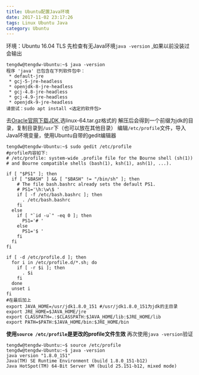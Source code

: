 ```yaml
---
title: Ubuntu配置Java环境
date: 2017-11-02 23:17:26
tags: Linux Ubuntu Java
category: Ubuntu
---
```

环境：Ubuntu 16.04 TLS
先检查有无Java环境`java -version` ,如果以前没装过会输出
```
tengdw@tengdw-Ubuntu:~$ java -version
程序 'java' 已包含在下列软件包中：
 * default-jre
 * gcj-5-jre-headless
 * openjdk-8-jre-headless
 * gcj-4.8-jre-headless
 * gcj-4.9-jre-headless
 * openjdk-9-jre-headless
请尝试：sudo apt install <选定的软件包>
```
去[Oracle官网下载JDK](http://www.oracle.com/technetwork/java/javase/downloads/jdk8-downloads-2133151.html),选linux-64.tar.gz格式的
解压后会得到一个前缀为jdk的目录，复制目录到`/usr`下（也可以放在其他目录）
编辑`/etc/profile`文件，导入Java环境变量，使用Ubuntu自带的gedit编辑器
```
tengdw@tengdw-Ubuntu:~$ sudo gedit /etc/profile
#profile内容如下:
# /etc/profile: system-wide .profile file for the Bourne shell (sh(1))
# and Bourne compatible shells (bash(1), ksh(1), ash(1), ...).

if [ "$PS1" ]; then
  if [ "$BASH" ] && [ "$BASH" != "/bin/sh" ]; then
    # The file bash.bashrc already sets the default PS1.
    # PS1='\h:\w\$ '
    if [ -f /etc/bash.bashrc ]; then
      . /etc/bash.bashrc
    fi
  else
    if [ "`id -u`" -eq 0 ]; then
      PS1='# '
    else
      PS1='$ '
    fi
  fi
fi

if [ -d /etc/profile.d ]; then
  for i in /etc/profile.d/*.sh; do
    if [ -r $i ]; then
      . $i
    fi
  done
  unset i
fi
#在最后加上
export JAVA_HOME=/usr/jdk1.8.0_151 #/usr/jdk1.8.0_151为jdk的主目录
export JRE_HOME=$JAVA_HOME/jre
export CLASSPATH=.:$CLASSPATH:$JAVA_HOME/lib:$JRE_HOME/lib
export PATH=$PATH:$JAVA_HOME/bin:$JRE_HOME/bin
```
**使用`source /etc/profile`是更改的profile文件生效**
再次使用`java -version`验证
```
tengdw@tengdw-Ubuntu:~$ source /etc/profile
tengdw@tengdw-Ubuntu:~$ java -version
java version "1.8.0_151"
Java(TM) SE Runtime Environment (build 1.8.0_151-b12)
Java HotSpot(TM) 64-Bit Server VM (build 25.151-b12, mixed mode)
```

